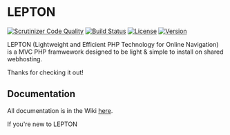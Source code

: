 # LEPTON
[![Scrutinizer Code Quality](https://scrutinizer-ci.com/g/ai-sf/lepton/badges/quality-score.png?b=main)](https://scrutinizer-ci.com/g/ai-sf/lepton/?branch=main)
[![Build Status](https://scrutinizer-ci.com/g/ai-sf/lepton/badges/build.png?b=main)](https://scrutinizer-ci.com/g/ai-sf/lepton/build-status/main)
[![License](http://poser.pugx.org/aisf/lepton/license)](https://packagist.org/packages/aisf/lepton)
[![Version](http://poser.pugx.org/aisf/lepton/version)](https://packagist.org/packages/aisf/lepton)

LEPTON (Lightweight and Efficient PHP Technology for Online Navigation) is a MVC PHP framwework designed to be light & simple to install on shared webhosting.

Thanks for checking it out!

## Documentation
All documentation is in the Wiki [here](https://github.com/ai-sf/lepton/wiki).

If you're new to LEPTON